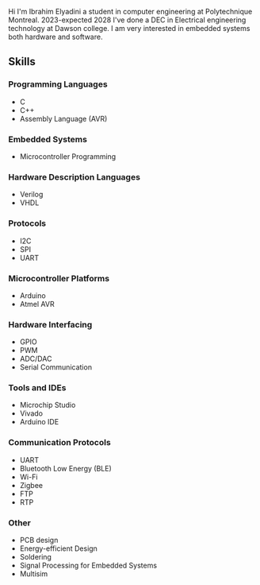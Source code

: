 Hi I'm Ibrahim Elyadini a student in computer engineering at Polytechnique Montreal. 2023-expected 2028
I've done a DEC in Electrical engineering technology at Dawson college. 
I am very interested in embedded systems both hardware and software.

## Skills

### Programming Languages
- C
- C++
- Assembly Language (AVR)

### Embedded Systems
- Microcontroller Programming

### Hardware Description Languages
- Verilog
- VHDL

### Protocols
- I2C
- SPI
- UART

### Microcontroller Platforms
- Arduino
- Atmel AVR

### Hardware Interfacing
- GPIO
- PWM
- ADC/DAC
- Serial Communication

### Tools and IDEs
- Microchip Studio
- Vivado
- Arduino IDE

### Communication Protocols
- UART
- Bluetooth Low Energy (BLE)
- Wi-Fi
- Zigbee
- FTP
- RTP

### Other
- PCB design
- Energy-efficient Design
- Soldering
- Signal Processing for Embedded Systems
- Multisim
